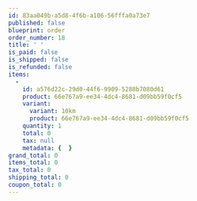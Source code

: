 ```yaml
---
id: 83aa049b-a5d8-4f6b-a106-56fffa0a73e7
published: false
blueprint: order
order_number: 18
title: ' '
is_paid: false
is_shipped: false
is_refunded: false
items:
  -
    id: a576d22c-29d0-44f6-9909-5288b7080d61
    product: 66e767a9-ee34-4dc4-8681-d09bb59f0cf5
    variant:
      variant: 10km
      product: 66e767a9-ee34-4dc4-8681-d09bb59f0cf5
    quantity: 1
    total: 0
    tax: null
    metadata: {  }
grand_total: 0
items_total: 0
tax_total: 0
shipping_total: 0
coupon_total: 0
---
```

